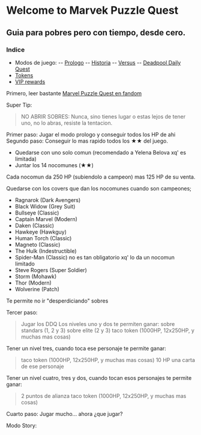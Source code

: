
# Welcome to Marvek Puzzle Quest


## Guia para pobres pero con tiempo, desde cero.

### Indice

- Modos de juego:
-- [Prologo](/mpq/modes/prologue/)
-- [Historia](/mpq/modes/history/)
-- [Versus](/mpq/modes/versus/)
-- [Deadpool Daily Quest](/mpq/modes/ddq)
- [Tokens](/mpq/tokens)
- [VIP rewards](/mpq/vip)

Primero, leer bastante [Marvel Puzzle Quest en fandom](https://marvelpuzzlequest.fandom.com)

Super Tip:
> NO ABRIR SOBRES: Nunca, sino tienes lugar o estas lejos de tener uno, no lo abras, resiste la tentacion.

Primer paso: Jugar el modo prologo y conseguir todos los HP de ahi
Segundo paso: Conseguir lo mas rapido todos los &#9733;&#9733; del juego.

- Quedarse con uno solo comun (recomendado a Yelena Belova xq' es limitada)
- Juntar los 14 nocomunes (&#9733;&#9733;)

Cada nocomun da 250 HP (subiendolo a campeon) mas 125 HP de su venta.

Quedarse con los covers que dan los nocomunes cuando son campeones; 

- Ragnarok (Dark Avengers)
- Black Widow (Grey Suit)
- Bullseye (Classic)
- Captain Marvel (Modern)
- Daken (Classic)
- Hawkeye (Hawkguy)
- Human Torch (Classic)
- Magneto (Classic)
- The Hulk (Indestructible)
- Spider-Man (Classic) no es tan obligatorio xq' lo da un nocomun limitado
- Steve Rogers (Super Soldier)
- Storm (Mohawk)
- Thor (Modern)
- Wolverine (Patch)

Te permite no ir "desperdiciando" sobres

Tercer paso:
> Jugar los DDQ
Los niveles uno y dos te permiten ganar:
> sobre standars (1, 2 y 3)
> sobre elite (2 y 3)
> taco token (1000HP, 12x250HP, y muchas mas cosas)

Tener un nivel tres, cuando toca ese personaje te permite ganar:
> taco token (1000HP, 12x250HP, y muchas mas cosas)
> 10 HP
> una carta de ese personaje

Tener un nivel cuatro, tres y dos, cuando tocan esos personajes te permite ganar:
> 2 puntos de alianza
> taco token (1000HP, 12x250HP, y muchas mas cosas)

Cuarto paso: Jugar mucho... ahora ¿que jugar?

Modo Story:

> 
